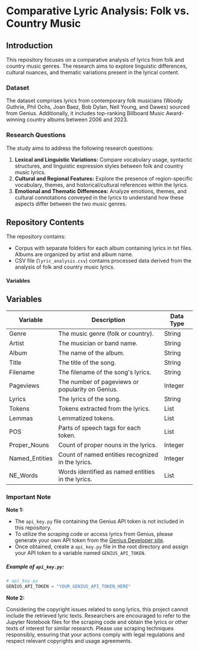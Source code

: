 
# Comparative Lyric Analysis: Folk vs. Country Music

## Introduction
This repository focuses on a comparative analysis of lyrics from folk and country music genres. The research aims to explore linguistic differences, cultural nuances, and thematic variations present in the lyrical content.

### Dataset
The dataset comprises lyrics from contemporary folk musicians (Woody Guthrie, Phil Ochs, Joan Baez, Bob Dylan, Neil Young, and Dawes) sourced from Genius. Additionally, it includes top-ranking Billboard Music Award-winning country albums between 2006 and 2023.

### Research Questions
The study aims to address the following research questions:
1. **Lexical and Linguistic Variations:** Compare vocabulary usage, syntactic structures, and linguistic expression styles between folk and country music lyrics.
2. **Cultural and Regional Features:** Explore the presence of region-specific vocabulary, themes, and historical/cultural references within the lyrics.
3. **Emotional and Thematic Differences:** Analyze emotions, themes, and cultural connotations conveyed in the lyrics to understand how these aspects differ between the two music genres.

## Repository Contents
The repository contains:
- Corpus with separate folders for each album containing lyrics in txt files. Albums are organized by artist and album name.
- CSV file (`lyric_analysis.csv`) contains processed data derived from the analysis of folk and country music lyrics. 

#### Variables

## Variables

| Variable         | Description                                                        | Data Type |
|------------------|--------------------------------------------------------------------|-----------|
| Genre            | The music genre (folk or country).                                  | String    |
| Artist           | The musician or band name.                                          | String    |
| Album            | The name of the album.                                              | String    |
| Title            | The title of the song.                                              | String    |
| Filename         | The filename of the song's lyrics.                                  | String    |
| Pageviews        | The number of pageviews or popularity on Genius.                    | Integer   |
| Lyrics           | The lyrics of the song.                                             | String    |
| Tokens           | Tokens extracted from the lyrics.                                   | List      |
| Lemmas           | Lemmatized tokens.                                                 | List      |
| POS              | Parts of speech tags for each token.                                | List      |
| Proper_Nouns     | Count of proper nouns in the lyrics.                                | Integer   |
| Named_Entities   | Count of named entities recognized in the lyrics.                   | Integer   |
| NE_Words         | Words identified as named entities in the lyrics.                    | List      |


### Important Note

**Note 1:**

- The `api_key.py` file containing the Genius API token is not included in this repository.
- To utilize the scraping code or access lyrics from Genius, please generate your own API token from the [Genius Developer site](https://genius.com/developers).
- Once obtained, create a `api_key.py` file in the root directory and assign your API token to a variable named `GENIUS_API_TOKEN`.

##### Example of `api_key.py`:

```python
# api_key.py
GENIUS_API_TOKEN = "YOUR_GENIUS_API_TOKEN_HERE"
```

**Note 2:**

Considering the copyright issues related to song lyrics, this project cannot include the retrieved lyric texts.   Researchers are encouraged to refer to the Jupyter Notebook files for the scraping code and obtain the lyrics or other texts of interest for similar research.
Please use scraping techniques responsibly, ensuring that your actions comply with legal regulations and respect relevant copyrights and usage agreements. 